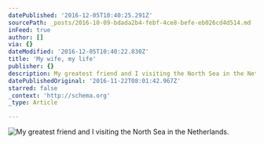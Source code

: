 ```yaml
---
datePublished: '2016-12-05T10:40:25.291Z'
sourcePath: _posts/2016-10-09-bdada2b4-febf-4ce8-befe-eb026cd4d514.md
inFeed: true
author: []
via: {}
dateModified: '2016-12-05T10:40:22.830Z'
title: 'My wife, my life'
publisher: {}
description: My greatest friend and I visiting the North Sea in the Netherlands.
datePublishedOriginal: '2016-11-22T08:01:42.967Z'
starred: false
_context: 'http://schema.org'
_type: Article

---
```

![My greatest friend and I visiting the North Sea in the Netherlands.](https://the-grid-user-content.s3-us-west-2.amazonaws.com/1de80c91-34cc-4089-b5ed-b3618d3c2c66.jpg)